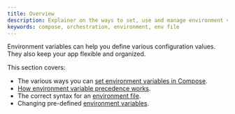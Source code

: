 ```yaml
---
title: Overview
description: Explainer on the ways to set, use and manage environment variables in Compose
keywords: compose, orchestration, environment, env file
---
```


Environment variables can help you define various configuration values. They also keep your app flexible and organized. 

This section covers:
- The various ways you can [set environment variables in Compose](set-environment-variables.md).
- [How environment variable precedence works](envvars-precedence.md).
- The correct syntax for an [environment file](env-file.md).
- Changing pre-defined [environment variables](envvars.md).
